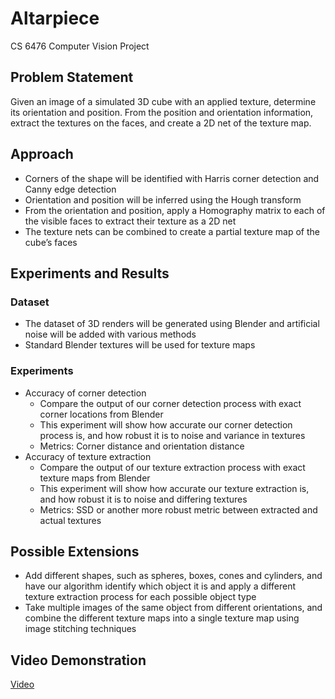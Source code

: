 # Altarpiece
CS 6476 Computer Vision Project

## Problem Statement

Given an image of a simulated 3D cube with an applied texture, determine its orientation and position. From the position and orientation information, extract the textures on the faces, and create a 2D net of the texture map.

## Approach

- Corners of the shape will be identified with Harris corner detection and Canny edge detection
- Orientation and position will be inferred using the Hough transform
- From the orientation and position, apply a Homography matrix to each of the visible faces to extract their texture as a 2D net
- The texture nets can be combined to create a partial texture map of the cube’s faces

## Experiments and Results

### Dataset

- The dataset of 3D renders will be generated using Blender and artificial noise will be added with various methods
- Standard Blender textures will be used for texture maps

### Experiments

- Accuracy of corner detection
  - Compare the output of our corner detection process with exact corner locations from Blender
  - This experiment will show how accurate our corner detection process is, and how robust it is to noise and variance in textures
  - Metrics: Corner distance and orientation distance
- Accuracy of texture extraction
  - Compare the output of our texture extraction process with exact texture maps from Blender
  - This experiment will show how accurate our texture extraction is, and how robust it is to noise and differing textures
  - Metrics: SSD or another more robust metric between extracted and actual textures


## Possible Extensions

- Add different shapes, such as spheres, boxes, cones and cylinders, and have our algorithm identify which object it is and apply a different texture extraction process for each possible object type
- Take multiple images of the same object from different orientations, and combine the different texture maps into a single texture map using image stitching techniques

## Video Demonstration
[Video](https://youtu.be/NAcbie5V8XM)
